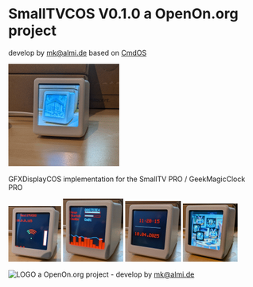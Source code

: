 # SmallTVCOS V0.1.0 a OpenOn.org project
develop by mk@almi.de based on <a href="https://github.com/mklossde/CmdOs">CmdOS</A>

![CmdOS LOGO](images/STV_OpenOn3.gif)

GFXDisplayCOS implementation for the SmallTV PRO / GeekMagicClock PRO

![Example](images/STV_Title.gif)
![Example](images/STV_Esp.gif) 
![Example](images/STV_Time.gif)
![Example](images/STV_Images.gif)

![LOGO](images/CmdOS_logo.gif) a OpenOn.org project - develop by mk@almi.de 